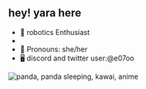 ## hey! yara here

- 👾 robotics Enthusiast 
-
- 🎀 Pronouns: she/her
- 🖥️ discord and twitter user:@e07oo

![panda, panda sleeping, kawai, anime](https://github.com/sxrraf/sxrraf/assets/97001981/7f11e2f6-12c5-4ce8-99e9-f5c23208bae9)
